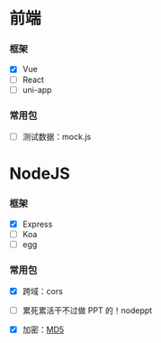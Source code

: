 # 前端

### 框架
- [x] Vue
- [ ] React
- [ ] uni-app
### 常用包
- [ ] 测试数据：mock.js

# NodeJS

### 框架
- [x] Express
- [ ] Koa
- [ ] egg
### 常用包
- [x] 跨域：cors
- [ ] 累死累活干不过做 PPT 的！nodeppt
- [x] 加密：[MD5](https://github.com/blueimp/JavaScript-MD5)

 